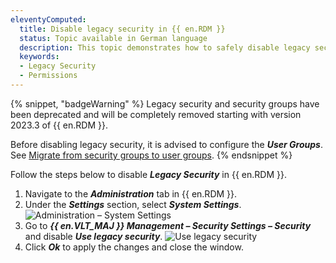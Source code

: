 ```yaml
---
eleventyComputed:
  title: Disable legacy security in {{ en.RDM }}
  status: Topic available in German language
  description: This topic demonstrates how to safely disable legacy security in {{ en.RDM }} to use permissions instead.
  keywords:
  - Legacy Security
  - Permissions
---
```

{% snippet, "badgeWarning" %}
Legacy security and security groups have been deprecated and will be completely removed starting with version 2023.3 of {{ en.RDM }}.

Before disabling legacy security, it is advised to configure the ***User Groups***. See [Migrate from security groups to user groups](/kb/remote-desktop-manager/how-to-articles/migration-security-groups-user-groups/).
{% endsnippet %}

Follow the steps below to disable ***Legacy Security*** in {{ en.RDM }}.

1. Navigate to the ***Administration*** tab in {{ en.RDM }}.
1. Under the ***Settings*** section, select ***System Settings***.
![Administration – System Settings](https://cdnweb.devolutions.net/docs/docs_en_kb_KB0026.png)
1. Go to ***{{ en.VLT_MAJ }} Management – Security Settings – Security*** and disable ***Use legacy security***.
![Use legacy security](https://cdnweb.devolutions.net/docs/docs_en_kb_KB0027.png)
1. Click ***Ok*** to apply the changes and close the window.
